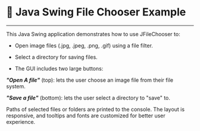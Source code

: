 # 📁 Java Swing File Chooser Example

---

This Java Swing application demonstrates how to use JFileChooser to:

- Open image files (.jpg, .jpeg, .png, .gif) using a file filter.

- Select a directory for saving files.

- The GUI includes two large buttons:

***"Open A file"*** (top): lets the user choose an image file from their file system.

***"Save a file"*** (bottom): lets the user select a directory to "save" to.

Paths of selected files or folders are printed to the console. The layout is responsive, and tooltips and fonts are customized for better user experience.

